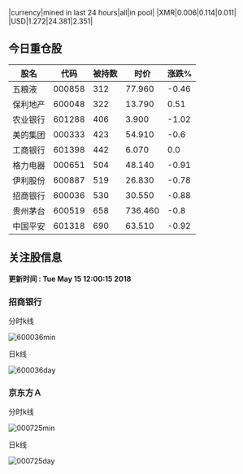 |currency|mined in last 24 hours|all|in pool|
|XMR|0.006|0.114|0.011|
|USD|1.272|24.381|2.351|

## 今日重仓股 

|股名|代码|被持数|时价|涨跌%|
|---|---|---|---|---|
|五粮液|000858|312|77.960|-0.46|
|保利地产|600048|322|13.790|0.51|
|农业银行|601288|406|3.900|-1.02|
|美的集团|000333|423|54.910|-0.6|
|工商银行|601398|442|6.070|0.0|
|格力电器|000651|504|48.140|-0.91|
|伊利股份|600887|519|26.830|-0.78|
|招商银行|600036|530|30.550|-0.88|
|贵州茅台|600519|658|736.460|-0.8|
|中国平安|601318|690|63.510|-0.92|

## 关注股信息
**更新时间 : Tue May 15 12:00:15 2018**
### 招商银行 
分时k线

![600036min](http://image.sinajs.cn/newchart/min/n/sh600036.gif)

日k线

![600036day](http://image.sinajs.cn/newchart/daily/n/sh600036.gif)

### 京东方Ａ 
分时k线

![000725min](http://image.sinajs.cn/newchart/min/n/sz000725.gif)

日k线

![000725day](http://image.sinajs.cn/newchart/daily/n/sz000725.gif)

